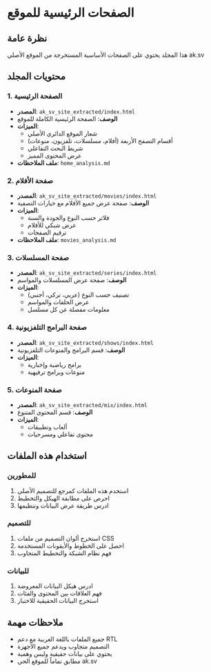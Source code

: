 # الصفحات الرئيسية للموقع

## نظرة عامة
هذا المجلد يحتوي على الصفحات الأساسية المستخرجة من الموقع الأصلي ak.sv

## محتويات المجلد

### 1. الصفحة الرئيسية
- **المصدر**: `ak_sv_site_extracted/index.html`
- **الوصف**: الصفحة الرئيسية الكاملة للموقع
- **الميزات**: 
  - شعار الموقع الدائري الأصلي
  - أقسام التصفح الأربعة (أفلام، مسلسلات، تلفزيون، منوعات)
  - شريط البحث التفاعلي
  - عرض المحتوى المميز
- **ملف الملاحظات**: `home_analysis.md`

### 2. صفحة الأفلام
- **المصدر**: `ak_sv_site_extracted/movies/index.html`
- **الوصف**: صفحة عرض جميع الأفلام مع خيارات التصفية
- **الميزات**:
  - فلاتر حسب النوع والجودة والسنة
  - عرض شبكي للأفلام
  - ترقيم الصفحات
- **ملف الملاحظات**: `movies_analysis.md`

### 3. صفحة المسلسلات
- **المصدر**: `ak_sv_site_extracted/series/index.html`
- **الوصف**: صفحة عرض المسلسلات والمواسم
- **الميزات**:
  - تصنيف حسب النوع (عربي، تركي، أجنبي)
  - عرض الحلقات والمواسم
  - معلومات مفصلة عن كل مسلسل

### 4. صفحة البرامج التلفزيونية
- **المصدر**: `ak_sv_site_extracted/shows/index.html`
- **الوصف**: قسم البرامج والمنوعات التلفزيونية
- **الميزات**:
  - برامج رياضية وإخبارية
  - منوعات وبرامج ترفيهية

### 5. صفحة المنوعات
- **المصدر**: `ak_sv_site_extracted/mix/index.html`
- **الوصف**: قسم المحتوى المتنوع
- **الميزات**:
  - ألعاب وتطبيقات
  - محتوى تفاعلي ومسرحيات

## استخدام هذه الملفات

### للمطورين
1. استخدم هذه الملفات كمرجع للتصميم الأصلي
2. احرص على مطابقة الهيكل والتخطيط
3. ادرس طريقة عرض البيانات وتنظيمها

### للتصميم
1. استخرج ألوان التصميم من ملفات CSS
2. احصل على الخطوط والأيقونات المستخدمة
3. فهم نظام الشبكة والتخطيط المتجاوب

### للبيانات
1. ادرس هيكل البيانات المعروضة
2. فهم العلاقات بين المحتوى والفئات
3. استخرج البيانات الحقيقية للاختبار

## ملاحظات مهمة
- جميع الملفات باللغة العربية مع دعم RTL
- التصميم متجاوب ويدعم جميع الأجهزة
- يحتوي على بيانات حقيقية وليس وهمية
- مطابق تماماً للموقع الحي ak.sv